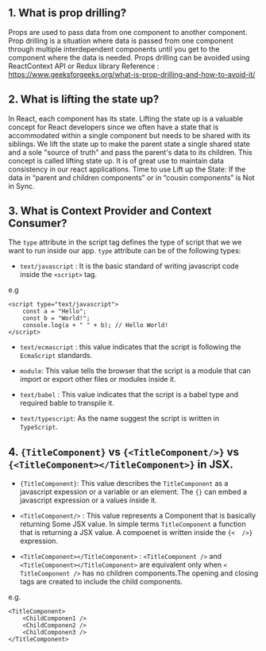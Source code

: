 ## 1. What is prop drilling?

Props are used to pass data from one component to another component. Prop drilling is a situation where data is passed from one component through multiple interdependent components until you get to the component where the data is needed.
Props drilling can be avoided using ReactContext API or Redux library
Reference : https://www.geeksforgeeks.org/what-is-prop-drilling-and-how-to-avoid-it/

## 2. What is lifting the state up?

In React, each component has its state. Lifting the state up is a valuable concept for React developers since we often have a state that is accommodated within a single component but needs to be shared with its siblings. We lift the state up to make the parent state a single shared state and a sole "source of truth" and pass the parent's data to its children. 
This concept is called lifting state up. It is of great use to maintain data consistency in our react applications.
Time to use Lift up the State: If the data in “parent and children components” or in “cousin components” is Not in Sync.

## 3. What is Context Provider and Context Consumer?

The `type` attribute in the script tag defines the type of script that we we want to run inside our app.
`type` attribute can be of the following types:

- `text/javascript` : It is the basic standard of writing javascript code inside the `<script>` tag.

e.g

```
<script type="text/javascript">
    const a = "Hello";
    const b = "World!";
    console.log(a + " " + b); // Hello World!
</script>
```

- `text/ecmascript` : this value indicates that the script is following the `EcmaScript` standards.

- `module`: This value tells the browser that the script is a module that can import or export other files or modules inside it.

- `text/babel` : This value indicates that the script is a babel type and required bable to transpile it.

- `text/typescript`: As the name suggest the script is written in `TypeScript`.

## 4. `{TitleComponent}` vs `{<TitleComponent/>}` vs `{<TitleComponent></TitleComponent>}` in JSX.

- `{TitleComponent}`: This value describes the `TitleComponent` as a javascript expession or a variable or an element.
The `{}` can embed a javascript expression or a values inside it.

- `<TitleComponent/>` : This value represents a Component that is basically returning Some JSX value. In simple terms `TitleComponent` a function that is returning a JSX value.
A compoenet is written inside the `{<  />}` expression.

- `<TitleComponent></TitleComponent>` :  `<TitleComponent />` and `<TitleComponent></TitleComponent>` are equivalent only when `< TitleComponent />` has no children components.The opening and closing tags are created to include the child components.

e.g.

```
<TitleComponent>
    <ChildComponen1 />
    <ChildComponen2 />
    <ChildComponen3 />
</TitleComponent>
